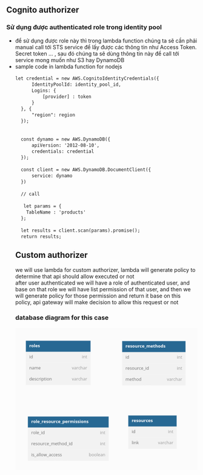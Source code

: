 ## Cognito authorizer
### Sử dụng được authenticated role trong identity pool
- để sử dụng được role này thì trong lambda function chúng ta sẽ cần phải manual call tới STS service để lấy được các thông tin như Access Token. 
  Secret token ... , sau đó chúng ta sẽ dùng thông tin này để call tới service mong muốn như S3 hay DynamoDB
- sample code in lambda function for nodejs
  ````
  let credential = new AWS.CognitoIdentityCredentials({
        IdentityPoolId: identity_pool_id,
        Logins: { 
            [provider] : token
        }
    }, {
        "region": region
    });
    
    
    const dynamo = new AWS.DynamoDB({
        apiVersion: '2012-08-10',
        credentials: credential
    });
    
    const client = new AWS.DynamoDB.DocumentClient({
        service: dynamo
    })
    
    // call 
    
     let params = {
      TableName : 'products'
    };

    let results = client.scan(params).promise();
    return results;
  ````
  ## Custom authorizer
   we will use lambda for custom authorizer, lambda will  generate policy to determine that api should allow executed or not  
   after user authenticated we will have a role of authenticated user, and base on that role we will have list permission of that user, and then we will generate policy for those permission and return it
   base on this policy, api gateway will make decision to allow this request or not
   ### database diagram for this case
   ![images](./images/api_permission.png)
